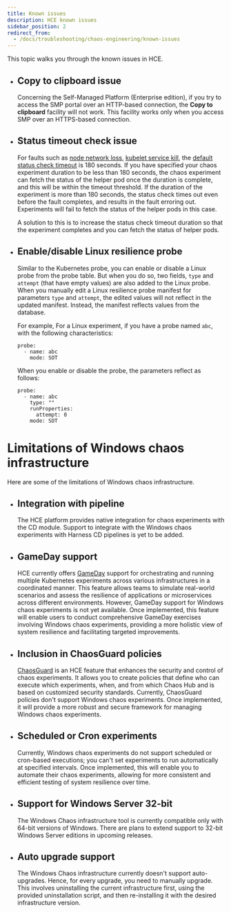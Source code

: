 ```yaml
---
title: Known issues
description: HCE known issues
sidebar_position: 2
redirect_from:
  - /docs/troubleshooting/chaos-engineering/known-issues
---
```


This topic walks you through the known issues in HCE.

- ## Copy to clipboard issue

  Concerning the Self-Managed Platform (Enterprise edition), if you try to access the SMP portal over an HTTP-based connection, the **Copy to clipboard** facility will not work. This facility works only when you access SMP over an HTTPS-based connection.

- ## Status timeout check issue

  For faults such as [node network loss](/docs/chaos-engineering/chaos-faults/kubernetes/node/node-network-loss), [kubelet service kill](/docs/chaos-engineering/chaos-faults/kubernetes/node/kubelet-service-kill), the [default status check timeout](/docs/chaos-engineering/architecture-and-security/component-specification/chaos-engine/#experiment-status-check-timeout) is 180 seconds. If you have specified your chaos experiment duration to be less than 180 seconds, the chaos experiment can fetch the status of the helper pod once the duration is complete, and this will be within the timeout threshold. If the duration of the experiment is more than 180 seconds, the status check times out even before the fault completes, and results in the fault erroring out. Experiments will fail to fetch the status of the helper pods in this case.

  A solution to this is to increase the status check timeout duration so that the experiment completes and you can fetch the status of helper pods.

- ## Enable/disable Linux resilience probe

  Similar to the Kubernetes probe, you can enable or disable a Linux probe from the probe table. But when you do so, two fields, `type` and `attempt` (that have empty values) are also added to the Linux probe.
  When you manually edit a Linux resilience probe manifest for parameters `type` and `attempt`, the edited values will not reflect in the updated manifest. Instead, the manifest reflects values from the database.

  For example,
  For a Linux experiment, if you have a probe named `abc`, with the following characteristics:

  ```
  probe:
    - name: abc
      mode: SOT
  ```

  When you enable or disable the probe, the parameters reflect as follows:

  ```
  probe:
    - name: abc
      type: ""
      runProperties:
        attempt: 0
      mode: SOT
  ```

# Limitations of Windows chaos infrastructure

Here are some of the limitations of Windows chaos infrastructure.

- ## Integration with pipeline

  The HCE platform provides native integration for chaos experiments with the CD module. Support to integrate with the Windows chaos experiments with Harness CD pipelines is yet to be added.

- ## GameDay support

  HCE currently offers [GameDay](/docs/chaos-engineering/features/gameday/introduction-to-gameday.md) support for orchestrating and running multiple Kubernetes experiments across various infrastructures in a coordinated manner. This feature allows teams to simulate real-world scenarios and assess the resilience of applications or microservices across different environments. However, GameDay support for Windows chaos experiments is not yet available. Once implemented, this feature will enable users to conduct comprehensive GameDay exercises involving Windows chaos experiments, providing a more holistic view of system resilience and facilitating targeted improvements.

- ## Inclusion in ChaosGuard policies

  [ChaosGuard](/docs/chaos-engineering/features/chaosguard/introduction-to-chaosguard.md) is an HCE feature that enhances the security and control of chaos experiments. It allows you to create policies that define who can execute which experiments, when, and from which Chaos Hub and is based on customized security standards. Currently, ChaosGuard policies don't support Windows chaos experiments. Once implemented, it will provide a more robust and secure framework for managing Windows chaos experiments.

- ## Scheduled or Cron experiments

  Currently, Windows chaos experiments do not support scheduled or cron-based executions; you can't set experiments to run automatically at specified intervals. Once implemented, this will enable you to automate their chaos experiments, allowing for more consistent and efficient testing of system resilience over time.

- ## Support for Windows Server 32-bit

  The Windows Chaos infrastructure tool is currently compatible only with 64-bit versions of Windows. There are plans to extend support to 32-bit Windows Server editions in upcoming releases.

- ## Auto upgrade support

  The Windows Chaos infrastructure currently doesn't support auto-upgrades. Hence, for every upgrade, you need to manually upgrade. This involves uninstalling the current infrastructure first, using the provided uninstallation script, and then re-installing it with the desired infrastructure version.
